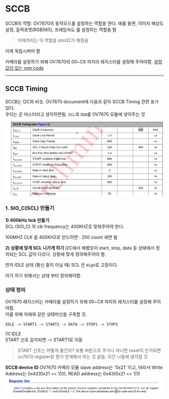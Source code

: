 # SCCB
SCCB의 역할: OV7670의 동작모드를 설정하는 역할을 한다.
예를 들면, 이미지 해상도 설정, 출력포맷(RGB565), 프레임속도 를 설정하는 역할을 함

> 이때까지는 이 역할을 stm32가 해줬음

이제 독립시켜야 함

카메라를 설정하기 위해 OV7670의 00~C9 까지의 레지스터를 설정해 주어야함. 
[설정 값이 있는 rom code](./OV7670_config_rom.sv)

---  

## SCCB Timing
SCCB는 I2C와 비슷.
OV7670 document에 다음과 같이 SCCB Timing 관련 표가 있다.  
우리는 곧 마스터라고 생각하면됨. `SCL`과 `SDA`를 OV7670 모듈에 넣어주는 것

![](image.png)  

### 1. SIO_C(SCL) 만들기
**1) 400kHz tick 만들기**
[](./tick_400kHz.sv)  
SCL (SIO_C) 의 clk frequency는 400KHZ로 맞춰주어야 한다.

100MHZ CLK 을 400KHZ로 만드려면 : 250 count 세면 됨

**2) 상황에 맞게 SCL 나가게 하기**
I2C에서 해봤듯이 start, stop, data 등 상태에서 정의되는 SCL 값이 다르다.
상황에 맞게 정의해주어야 함.

먼저 IDLE 상태 (통신 중이 아닐 때) SCL 은 `High`로 고정이다.

이거 하기 위해서는 상태 부터 정의해야함.

### 상태 정의
OV7670 레지스터는 카메라를 설정하기 위해 00~C9 까지의 레지스터를 설정해 주어야함.  
이를 위해 아래와 같은 상태머신을 구축할 것.

    IDLE -> START1 -> START2 -> DATA -> STOP1 -> STOP2

(1) IDLE  
START 신호 감지되면 -> START1로 이동

> START 신호는 어떻게 줄건지?
    보통 버튼으로 주거나 아니면 reset이 인가되면 ov7670 register랑 뭔가 연계해서 하는 것 같음. 이건 나중에 생각할 것


**SCCB device ID**
OV7670 카메라 모듈 slave address는 '0x21' 이고, 따라서
Write Address는 0x42(0x21 << 1|0), READ address는 0x43(0x21 << 1|1)
![](image-1.png)